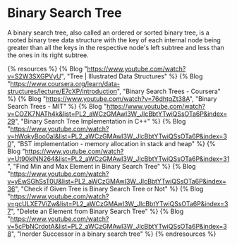 # Binary Search Tree

A binary search tree, also called an ordered or sorted binary tree, is a rooted binary tree data structure with the key of each internal node being greater than all the keys in the respective node's left subtree and less than the ones in its right subtree.

{% resources %}
  {% Blog "https://www.youtube.com/watch?v=S2W3SXGPVyU", "Tree | Illustrated Data Structures" %}
  {% Blog "https://www.coursera.org/learn/data-structures/lecture/E7cXP/introduction", "Binary Search Trees - Coursera" %}
  {% Blog "https://www.youtube.com/watch?v=76dhtgZt38A", "Binary Search Trees - MIT" %}
  {% Blog "https://www.youtube.com/watch?v=COZK7NATh4k&list=PL2_aWCzGMAwI3W_JlcBbtYTwiQSsOTa6P&index=29", "Binary Search Tree Implementation in C++" %}
  {% Blog "https://www.youtube.com/watch?v=hWokyBoo0aI&list=PL2_aWCzGMAwI3W_JlcBbtYTwiQSsOTa6P&index=30", "BST implementation - memory allocation in stack and heap" %}
  {% Blog "https://www.youtube.com/watch?v=Ut90klNN264&list=PL2_aWCzGMAwI3W_JlcBbtYTwiQSsOTa6P&index=31", "Find Min and Max Element in Binary Search Tree" %}
  {% Blog "https://www.youtube.com/watch?v=yEwSGhSsT0U&list=PL2_aWCzGMAwI3W_JlcBbtYTwiQSsOTa6P&index=36", "Check if Given Tree is Binary Search Tree or Not" %}
  {% Blog "https://www.youtube.com/watch?v=gcULXE7ViZw&list=PL2_aWCzGMAwI3W_JlcBbtYTwiQSsOTa6P&index=37", "Delete an Element from Binary Search Tree" %}
  {% Blog "https://www.youtube.com/watch?v=5cPbNCrdotA&list=PL2_aWCzGMAwI3W_JlcBbtYTwiQSsOTa6P&index=38", "Inorder Successor in a binary search tree" %}
{% endresources %}
